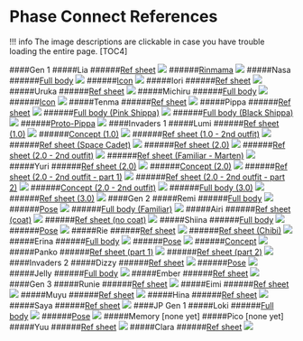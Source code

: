 # Phase Connect References
!!! info The image descriptions are clickable in case you have trouble loading the entire page.
[TOC4]

####Gen 1
#####Lia
######[Ref sheet](https://files.catbox.moe/svypbb.png)
![](https://files.catbox.moe/svypbb.png)
######[Rinmama](https://files.catbox.moe/irl3ip.png)
![](https://files.catbox.moe/irl3ip.png)
#####Nasa
######[Full body](https://files.catbox.moe/z3s5sv.png)
![](https://files.catbox.moe/z3s5sv.png)
######[Icon](https://files.catbox.moe/7z2mfs.png)
![](https://files.catbox.moe/7z2mfs.png)
#####Iori
######[Ref sheet](https://files.catbox.moe/4t5wbi.jpeg) 
![](https://files.catbox.moe/4t5wbi.jpeg) 
#####Uruka
######[Ref sheet](https://files.catbox.moe/yac8bn.png)
![](https://files.catbox.moe/yac8bn.png)
#####Michiru
######[Full body](https://files.catbox.moe/dvxpy6.png)
![](https://files.catbox.moe/dvxpy6.png)
######[Icon](https://files.catbox.moe/sl0ga8.png)
![](https://files.catbox.moe/sl0ga8.png)
#####Tenma
######[Ref sheet](https://files.catbox.moe/17hmmd.jpg)
![](https://files.catbox.moe/17hmmd.jpg)
#####Pippa
######[Ref sheet](https://files.catbox.moe/pxqcg7.png)
![](https://files.catbox.moe/pxqcg7.png)
######[Full body (Pink Shippa)](https://files.catbox.moe/5ccsb8.png)
![](https://files.catbox.moe/5ccsb8.png)
######[Full body (Black Shippa)](https://files.catbox.moe/ywtcra.png)
![](https://files.catbox.moe/ywtcra.png)
######[Proto-Pippa](https://files.catbox.moe/qxik8m.png)
![](https://files.catbox.moe/qxik8m.png)
####Invaders 1
#####Lumi
######[Ref sheet (1.0)](https://files.catbox.moe/ljdomx.jpg)
![](https://files.catbox.moe/ljdomx.jpg)
######[Concept (1.0)](https://files.catbox.moe/kp2bk3.png)
![](https://files.catbox.moe/kp2bk3.png)
######[Ref sheet (1.0 - 2nd outfit)](https://files.catbox.moe/oalu2v.jpg)
![](https://files.catbox.moe/oalu2v.jpg)
######[Ref sheet (Space Cadet)](https://files.catbox.moe/3a3be8.jpg)
![](https://files.catbox.moe/3a3be8.jpg)
######[Ref sheet (2.0)](https://files.catbox.moe/35537w.png)
![](https://files.catbox.moe/35537w.png)
######[Ref sheet (2.0 - 2nd outfit)](https://files.catbox.moe/38wo1p.png)
![](https://files.catbox.moe/38wo1p.png)
######[Ref sheet (Familiar - Marten)](https://files.catbox.moe/uj5lw7.png)
![](https://files.catbox.moe/uj5lw7.png)
#####Yuri
######[Ref sheet (2.0)](https://files.catbox.moe/xchxbf.png)
![](https://files.catbox.moe/xchxbf.png)
######[Concept (2.0)](https://files.catbox.moe/wyzsa5.png)
![](https://files.catbox.moe/wyzsa5.png)
######[Ref sheet (2.0 - 2nd outfit - part 1)](https://files.catbox.moe/wm9lwh.jpg)
![](https://files.catbox.moe/wm9lwh.jpg)
######[Ref sheet (2.0 - 2nd outfit - part 2)](https://files.catbox.moe/zdztma.png)
![](https://files.catbox.moe/zdztma.png)
######[Concept (2.0 - 2nd outfit)](https://files.catbox.moe/2wawgt.jpg)
![](https://files.catbox.moe/2wawgt.jpg)
######[Full body (3.0)](https://files.catbox.moe/ncql3y.png)
![](https://files.catbox.moe/ncql3y.png)
######[Ref sheet (3.0)](https://files.catbox.moe/ts7ieq.jpg)
![](https://files.catbox.moe/ts7ieq.jpg)
####Gen 2
#####Remi
######[Full body](https://files.catbox.moe/zqt8qi.png)
![](https://files.catbox.moe/zqt8qi.png)
######[Pose](https://files.catbox.moe/wzs8eh.png)
![](https://files.catbox.moe/wzs8eh.png)
######[Full body (Familiar)](https://files.catbox.moe/cg9lag.png)
![](https://files.catbox.moe/cg9lag.png)
#####Airi
######[Ref sheet (coat)](https://files.catbox.moe/iy52p9.jpg)
![](https://files.catbox.moe/iy52p9.jpg)
######[Ref sheet (no coat)](https://files.catbox.moe/5x09uk.jpg)
![](https://files.catbox.moe/5x09uk.jpg)
#####Shiina
######[Full body](https://files.catbox.moe/ltpubc.png)
![](https://files.catbox.moe/ltpubc.png)
######[Pose](https://files.catbox.moe/4vhub6.png)
![](https://files.catbox.moe/4vhub6.png)
#####Rie
######[Ref sheet](https://files.catbox.moe/a0s1ai.jpg)
![](https://files.catbox.moe/a0s1ai.jpg)
######[Ref sheet (Chibi)](https://files.catbox.moe/bxwggo.png)
![](https://files.catbox.moe/bxwggo.png)
#####Erina
######[Full body](https://files.catbox.moe/ve2e30.png)
![](https://files.catbox.moe/ve2e30.png)
######[Pose](https://files.catbox.moe/yvfo4d.png)
![](https://files.catbox.moe/yvfo4d.png)
######[Concept](https://files.catbox.moe/h688hj.jpg)
![](https://files.catbox.moe/h688hj.jpg)
#####Panko
######[Ref sheet (part 1)](https://files.catbox.moe/gmz8ab.jpg)
![](https://files.catbox.moe/gmz8ab.jpg)
######[Ref sheet (part 2)](https://files.catbox.moe/un9kc2.jpg)
![](https://files.catbox.moe/un9kc2.jpg)
####Invaders 2
#####Dizzy
######[Ref sheet](https://files.catbox.moe/qwqdco.jpg)
![](https://files.catbox.moe/qwqdco.jpg)
######[Pose](https://files.catbox.moe/vzek9w.jpg)
![](https://files.catbox.moe/vzek9w.jpg)
#####Jelly
######[Full body](https://files.catbox.moe/bp4ay4.jpg)
![](https://files.catbox.moe/bp4ay4.jpg)
#####Ember
######[Ref sheet](https://files.catbox.moe/awwhk9.jpg)
![](https://files.catbox.moe/awwhk9.jpg)
####Gen 3
#####Runie
######[Ref sheet](https://files.catbox.moe/c5bc47.jpg)
![](https://files.catbox.moe/c5bc47.jpg)
#####Eimi
######[Ref sheet](https://files.catbox.moe/6lsya8.jpg)
![](https://files.catbox.moe/6lsya8.jpg)
#####Muyu
######[Ref sheet](https://files.catbox.moe/2ql8hy.jpg)
![](https://files.catbox.moe/2ql8hy.jpg)
#####Hina
######[Ref sheet](https://files.catbox.moe/r2l48o.jpg)
![](https://files.catbox.moe/r2l48o.jpg)
#####Saya
######[Ref sheet](https://files.catbox.moe/0tzg18.jpg)
![](https://files.catbox.moe/0tzg18.jpg)
####JP Gen 1
#####Loki
######[Full body](https://files.catbox.moe/o7spsj.jpg)
![](https://files.catbox.moe/o7spsj.jpg)
######[Pose](https://files.catbox.moe/udz32l.jpg)
![](https://files.catbox.moe/udz32l.jpg)
#####Memory \[none yet\]
#####Pico \[none yet\]
#####Yuu
######[Ref sheet](https://files.catbox.moe/gz7097.jpg)
![](https://files.catbox.moe/gz7097.jpg)
#####Clara
######[Ref sheet](https://files.catbox.moe/93uuj2.jpg)
![](https://files.catbox.moe/93uuj2.jpg)